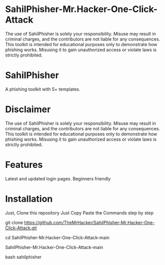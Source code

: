 # SahilPhisher-Mr.Hacker-One-Click-Attack
The use of SahilPhisher is solely your responsibility. Misuse may result in criminal charges, and the contributors are not liable for any consequences.  This toolkit is intended for educational purposes only to demonstrate how phishing works. Misusing it to gain unauthorized access or violate laws is strictly prohibited. 

# SahilPhisher
A phishing toolkit with 5+ templates.

# Disclaimer
The use of SahilPhisher is solely your responsibility. Misuse may result in criminal charges, and the contributors are not liable for any consequences. This toolkit is intended for educational purposes only to demonstrate how phishing works. Misusing it to gain unauthorized access or violate laws is strictly prohibited.

# Features
Latest and updated login pages.
Beginners friendly

# Installation
Just, Clone this repository Just Copy Paste the Commands step by step

git clone https://github.com/TheMrHacker/SahilPhisher-Mr.Hacker-One-Click-Attack.git


cd SahilPhisher-Mr.Hacker-One-Click-Attack-main

SahilPhisher-Mr.Hacker-One-Click-Attack-main

bash sahilphisher

